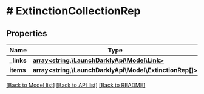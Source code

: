 # # ExtinctionCollectionRep

## Properties

Name | Type | Description | Notes
------------ | ------------- | ------------- | -------------
**_links** | [**array<string,\LaunchDarklyApi\Model\Link>**](Link.md) |  |
**items** | **array<string,\LaunchDarklyApi\Model\ExtinctionRep[]>** |  |

[[Back to Model list]](../../README.md#models) [[Back to API list]](../../README.md#endpoints) [[Back to README]](../../README.md)
